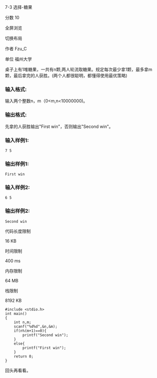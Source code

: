 7-3 选择-糖果

分数 10

全屏浏览

切换布局

作者 Fzu_C

单位 福州大学

桌子上有1堆糖果，一共有n颗,两人轮流取糖果。规定每次最少拿1颗，最多拿m颗，最后拿完的人获胜。(两个人都很聪明，都懂得使用最优策略)

### 输入格式:

输入两个整数n，m（0<m,n<10000000)。

### 输出格式:

先拿的人获胜输出"First win"，否则输出"Second win"。

### 输入样例1:

```in
7 5
```

### 输出样例1:

```out
First win
```

### 输入样例2:

```in
6 5
```

### 输出样例2:

```out
Second win
```

代码长度限制

16 KB

时间限制

400 ms

内存限制

64 MB

栈限制

8192 KB

```
#include <stdio.h>
int main()
{
    int n,m;
    scanf("%d%d",&n,&m);
    if(n%(m+1)==0){
        printf("Second win");
    }
    else{
        printf("First win");
    }
    return 0;
}
```

回头再看看。

